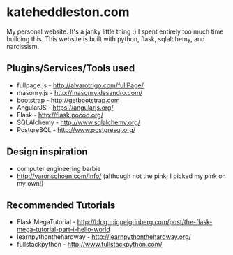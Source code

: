 kateheddleston.com
==================

My personal website. It's a janky little thing :) I spent entirely too much time building this. This website is built with python, flask, sqlalchemy, and narcissism.


Plugins/Services/Tools used
----------------------------
* fullpage.js - http://alvarotrigo.com/fullPage/
* masonry.js - http://masonry.desandro.com/
* bootstrap - http://getbootstrap.com
* AngularJS - https://angularjs.org/
* Flask - http://flask.pocoo.org/
* SQLAlchemy - http://www.sqlalchemy.org/
* PostgreSQL - http://www.postgresql.org/

Design inspiration
------------------
* computer engineering barbie
* http://yaronschoen.com/info/ (although not the pink; I picked my pink on my own!)


Recommended Tutorials
----------------------
* Flask MegaTutorial - http://blog.miguelgrinberg.com/post/the-flask-mega-tutorial-part-i-hello-world
* learnpythonthehardway - http://learnpythonthehardway.org/
* fullstackpython - http://www.fullstackpython.com/
